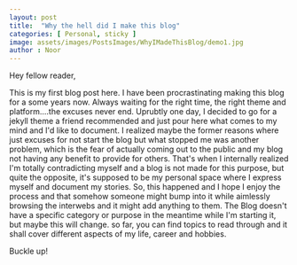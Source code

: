 ```yaml
---
layout: post
title:  "Why the hell did I make this blog"
categories: [ Personal, sticky ]
image: assets/images/PostsImages/WhyIMadeThisBlog/demo1.jpg
author : Noor
---
```


Hey fellow reader,

This is my first blog post here. I have been procrastinating making this blog for a some years now. Always waiting for the right time, the right theme and platform....the excuses never end. Uprubtly one day, I decided to go for a jekyll theme a friend recommended and just pour here what comes to my mind and I'd like to document. I realized maybe the former reasons where just excuses for not start the blog but what stopped me was another problem, which is the fear of actually coming out to the public and my blog not having any benefit to provide for others. That's when I internally realized I'm totally contradicting myself and a blog is not made for this purpose, but quite the opposite, it's supposed to be my personal space where I express myself and document my stories. So, this happened and I hope I enjoy the process and that somehow someone might bump into it while aimlessly browsing the interwebs and it might add anything to them. The Blog doesn't have a specific category or purpose in the meantime while I'm starting it, but maybe this will change. so far, you can find topics to read through and it shall cover different aspects of my life, career and hobbies.


Buckle up!